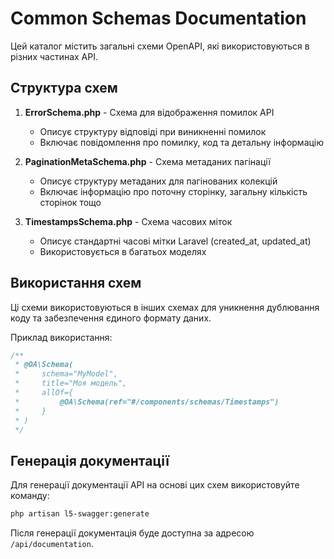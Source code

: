 # Common Schemas Documentation

Цей каталог містить загальні схеми OpenAPI, які використовуються в різних частинах API.

## Структура схем

1. **ErrorSchema.php** - Схема для відображення помилок API
   - Описує структуру відповіді при виникненні помилок
   - Включає повідомлення про помилку, код та детальну інформацію

2. **PaginationMetaSchema.php** - Схема метаданих пагінації
   - Описує структуру метаданих для пагінованих колекцій
   - Включає інформацію про поточну сторінку, загальну кількість сторінок тощо

3. **TimestampsSchema.php** - Схема часових міток
   - Описує стандартні часові мітки Laravel (created_at, updated_at)
   - Використовується в багатьох моделях

## Використання схем

Ці схеми використовуються в інших схемах для уникнення дублювання коду та забезпечення єдиного формату даних.

Приклад використання:

```php
/**
 * @OA\Schema(
 *     schema="MyModel",
 *     title="Моя модель",
 *     allOf={
 *         @OA\Schema(ref="#/components/schemas/Timestamps")
 *     }
 * )
 */
```

## Генерація документації

Для генерації документації API на основі цих схем використовуйте команду:

```bash
php artisan l5-swagger:generate
```

Після генерації документація буде доступна за адресою `/api/documentation`.

